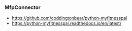 ### MfpConnector

* https://github.com/coddingtonbear/python-myfitnesspal
* https://python-myfitnesspal.readthedocs.io/en/latest/